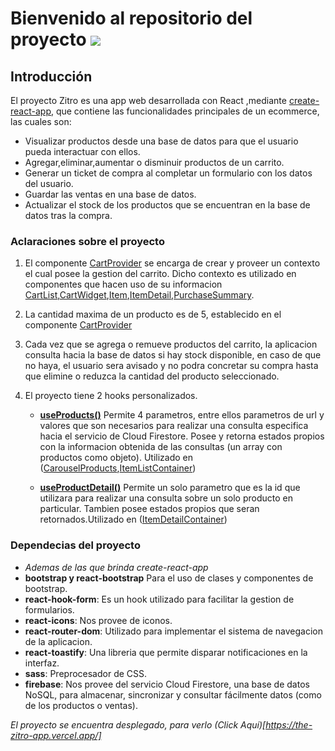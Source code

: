 # Bienvenido al repositorio del proyecto  [![](https://svgur.com/i/q6b.svg)](https://the-zitro-app.vercel.app/)
## Introducción
El proyecto Zitro es una app web desarrollada con React ,mediante [create-react-app](https://create-react-app.dev/), que contiene las funcionalidades principales de un ecommerce, las cuales son:
- Visualizar productos desde una base de datos para que el usuario pueda interactuar con ellos.
- Agregar,eliminar,aumentar o disminuir productos de un carrito.
- Generar un ticket de compra al completar un formulario con los datos del usuario.
- Guardar las ventas en una base de datos.
- Actualizar el stock de los productos que se encuentran en la base de datos tras la compra.


### Aclaraciones sobre el proyecto
1. El componente [CartProvider](https://github.com/ignaciovigo/my-react-app/blob/main/src/context/CartProvider.js) se encarga de crear y proveer un contexto el cual posee la gestion del carrito.
Dicho contexto es utilizado en componentes que hacen uso de su informacion [CartList](https://github.com/ignaciovigo/my-react-app/blob/main/src/components/CartList.js),[CartWidget](https://github.com/ignaciovigo/my-react-app/blob/main/src/components/CartWidget.js),[Item](https://github.com/ignaciovigo/my-react-app/blob/main/src/components/Item.js),[ItemDetail](https://github.com/ignaciovigo/my-react-app/blob/main/src/components/ItemDetail.js),[PurchaseSummary](https://github.com/ignaciovigo/my-react-app/blob/main/src/components/PurchaseSummary.js).

2. La cantidad maxima de un producto es de 5, establecido en el componente [CartProvider](https://github.com/ignaciovigo/my-react-app/blob/main/src/context/CartProvider.js)

3. Cada vez que se agrega o remueve productos del carrito, la aplicacion consulta hacia la base de datos
si hay stock disponible, en caso de que no haya, el usuario sera avisado y no podra concretar su compra hasta que elimine o reduzca la cantidad del producto seleccionado.

4. El proyecto tiene 2 hooks personalizados.
    - **[useProducts()](https://github.com/ignaciovigo/my-react-app/blob/main/src/hooks/useProducts.js)** Permite 4 parametros, entre ellos parametros de url y valores que son necesarios para realizar una consulta especifica hacia el servicio de Cloud Firestore. Posee y retorna estados propios con la informacion obtenida de las consultas (un array con productos como objeto). Utilizado en
    ([CarouselProducts](https://github.com/ignaciovigo/my-react-app/blob/main/src/components/CarouselProducts.js),[ItemListContainer](https://github.com/ignaciovigo/my-react-app/blob/main/src/components/ItemListContainer.js))
    
    - **[useProductDetail()](https://github.com/ignaciovigo/my-react-app/blob/main/src/hooks/useProductDetail.js)** Permite un solo parametro que es la id que utilizara para realizar una consulta sobre un solo producto en particular. Tambien posee estados propios que seran retornados.Utilizado en ([ItemDetailContainer](https://github.com/ignaciovigo/my-react-app/blob/main/src/components/ItemDetailContainer.js))



### Dependecias del proyecto
- *Ademas de las que brinda create-react-app*
- **bootstrap y react-bootstrap** Para el uso de clases y componentes de bootstrap.
- **react-hook-form**: Es un hook utilizado para facilitar la gestion de formularios.
- **react-icons**: Nos provee de iconos.
- **react-router-dom**: Utilizado para implementar el sistema de navegacion de la aplicacion.
- **react-toastify**: Una libreria que permite disparar notificaciones en la interfaz.
- **sass**: Preprocesador de CSS.
- **firebase**: Nos provee del servicio Cloud Firestore, una base de datos NoSQL, para almacenar, sincronizar y consultar fácilmente datos (como de los productos o ventas).

*El proyecto se encuentra desplegado, para verlo (Click Aquí)[https://the-zitro-app.vercel.app/]*
